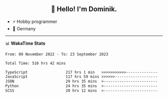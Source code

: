 <h2 align="center">👋 Hello! I'm Dominik.</h2>

- ⚡ Hobby programmer
- 📍 Germany

---
📊 **WakaTime Stats**
<!--START_SECTION:waka-->

```txt
From: 09 November 2022 - To: 23 September 2023

Total Time: 516 hrs 42 mins

TypeScript                 217 hrs 1 min   >>>>>>>>>>>--------------   42.00 %
JavaScript                 117 hrs 59 mins >>>>>>-------------------   22.83 %
JSON                       29 hrs 35 mins  >------------------------   05.73 %
Python                     24 hrs 35 mins  >------------------------   04.76 %
SCSS                       20 hrs 12 mins  >------------------------   03.91 %
```

<!--END_SECTION:waka-->
